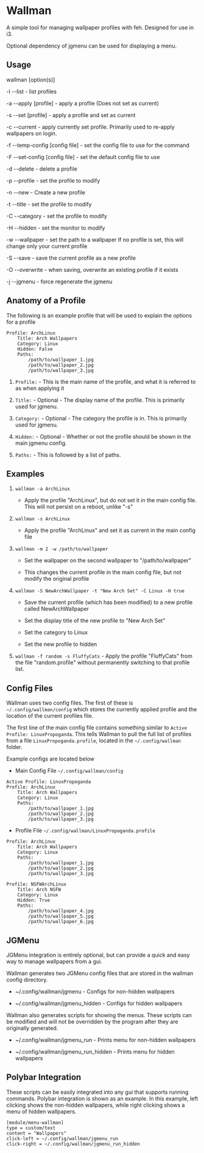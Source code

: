 # Wallman

A simple tool for managing wallpaper profiles with feh. Designed for use in i3.

Optional dependency of jgmenu can be used for displaying a menu.

## Usage

wallman [option(s)]

-l --list - list profiles

-a --apply [profile] - apply a profile (Does not set as current)

-s --set [profile] - apply a profile and set as current

-c --current - apply currently set profile. Primarily used to re-apply wallpapers on login.

-f --temp-config [config file] - set the config file to use for the command

-F --set-config [config file] - set the default config file to use

-d --delete - delete a profile

-p --profile - set the profile to modify

-n --new - Create a new profile

-t --title - set the profile to modify

-C --category - set the profile to modify

-H --hidden - set the monitor to modify

-w --wallpaper - set the path to a wallpaper
	If no profile is set, this will change only your current profile

-S --save - save the current profile as a new profile

-O --overwrite - when saving, overwrite an existing profile if it exists

-j --jgmenu - force regenerate the jgmenu

## Anatomy of a Profile

The following is an example profile that will be used to explain the options for a profile

~~~~
Profile: ArchLinux
    Title: Arch Wallpapers
    Category: Linux
    Hidden: False
    Paths:
        /path/to/wallpaper_1.jpg
        /path/to/wallpaper_2.jpg
        /path/to/wallpaper_3.jpg
~~~~

1. `Profile:` - This is the main name of the profile, and what it is referred to as when applying it

2. `Title:` - Optional - The display name of the profile. This is primarily used for jgmenu.

3. `Category:` - Optional - The category the profile is in. This is primarily used for jgmenu.

4. `Hidden:` - Optional - Whether or not the profile should be shown in the main jgmenu config.

5. `Paths:` - This is followed by a list of paths.

## Examples

1. `wallman -a ArchLinux`

    * Apply the profile "ArchLinux", but do not set it in the main config file. This will not persist on a reboot, unlike "-s"

2. `wallman -s ArchLinux`

    * Apply the profile "ArchLinux" and set it as current in the main config file

3. `wallman -m 2 -w /path/to/wallpaper`

    * Set the wallpaper on the second wallpaper to "/path/to/wallpaper"

    * This changes the current profile in the main config file, but not modify the original profile

4. `wallman -S NewArchWallpaper -t "New Arch Set" -C Linux -H true`
    
    * Save the current profile (which has been modified) to a new profile called NewArchWallpaper

    * Set the display title of the new profile to "New Arch Set"

    * Set the category to Linux

    * Set the new profile to hidden

5. `wallman -f random -s FluffyCats` - Apply the profile "FluffyCats" from the file "random.profile" without permanently switching to that profile list.

## Config Files

Wallman uses two config files. The first of these is `~/.config/wallman/config` which stores the currently applied profile and the location of the current profiles file.

The first line of the main config file contains something similar to `Active Profile: LinuxPropoganda`. This tells Wallman to pull the full list of profiles from a file `LinuxPropoganda.profile`, located in the `~/.config/wallman` folder.

Example configs are located below

- Main Config File `~/.config/wallman/config`
~~~~
Active Profile: LinuxPropoganda
Profile: ArchLinux
    Title: Arch Wallpapers
    Category: Linux
    Paths:
        /path/to/wallpaper_1.jpg
        /path/to/wallpaper_2.jpg
        /path/to/wallpaper_3.jpg
~~~~

- Profile File `~/.config/wallman/LinuxPropoganda.profile`

~~~~
Profile: ArchLinux
    Title: Arch Wallpapers
    Category: Linux
    Paths:
        /path/to/wallpaper_1.jpg
        /path/to/wallpaper_2.jpg
        /path/to/wallpaper_3.jpg

Profile: NSFWArchLinux
    Title: Arch NSFW
    Category: Linux
    Hidden: True
    Paths:
        /path/to/wallpaper_4.jpg
        /path/to/wallpaper_5.jpg
        /path/to/wallpaper_6.jpg
~~~~

## JGMenu

JGMenu integration is entirely optional, but can provide a quick and easy way to manage wallpapers from a gui.

Wallman generates two JGMenu config files that are stored in the wallman config directory.

- ~/.config/wallman/jgmenu - Configs for non-hidden wallpapers

- ~/.config/wallman/jgmenu_hidden - Configs for hidden wallpapers

Wallman also generates scripts for showing the menus. These scripts can be modified and will not be overridden by the program after they are originally generated.

- ~/.config/wallman/jgmenu_run - Prints menu for non-hidden wallpapers

- ~/.config/wallman/jgmenu_run_hidden - Prints menu for hidden wallpapers

## Polybar Integration

These scripts can be easily integrated into any gui that supports running commands. Polybar integration is shown as an example. In this example, left clicking shows the non-hidden wallpapers, while right clicking shows a menu of hidden wallpapers.

~~~~
[module/menu-wallman]
type = custom/text
content = "Wallpapers"
click-left = ~/.config/wallman/jgmenu_run
click-right = ~/.config/wallman/jgmenu_run_hidden
~~~~
